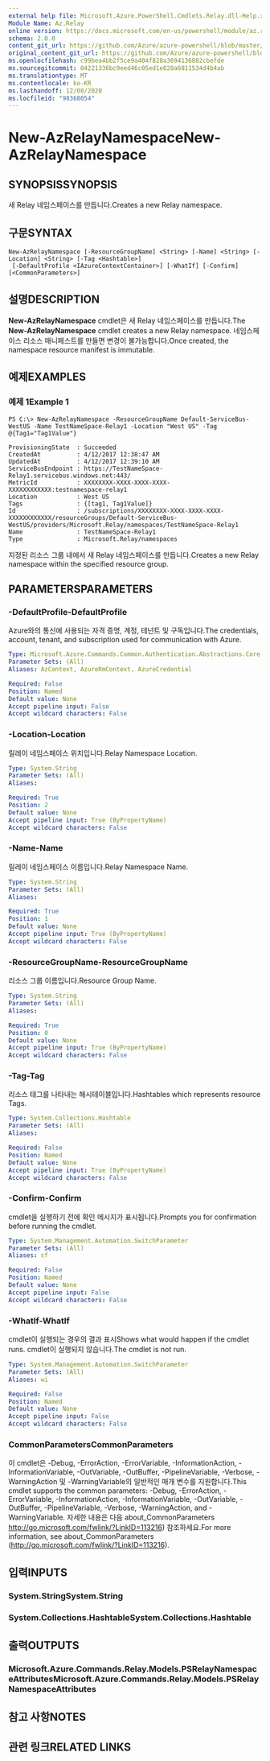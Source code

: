 ```yaml
---
external help file: Microsoft.Azure.PowerShell.Cmdlets.Relay.dll-Help.xml
Module Name: Az.Relay
online version: https://docs.microsoft.com/en-us/powershell/module/az.relay/new-azrelaynamespace
schema: 2.0.0
content_git_url: https://github.com/Azure/azure-powershell/blob/master/src/Relay/Relay/help/New-AzRelayNamespace.md
original_content_git_url: https://github.com/Azure/azure-powershell/blob/master/src/Relay/Relay/help/New-AzRelayNamespace.md
ms.openlocfilehash: c99bea4bb2f5ce9a404f828a3694136882cbefde
ms.sourcegitcommit: 04221336bc9eed46c05ed1e828a6811534d4b4ab
ms.translationtype: MT
ms.contentlocale: ko-KR
ms.lasthandoff: 12/08/2020
ms.locfileid: "98368054"
---
```

# <span data-ttu-id="dca6e-101">New-AzRelayNamespace</span><span class="sxs-lookup"><span data-stu-id="dca6e-101">New-AzRelayNamespace</span></span>

## <span data-ttu-id="dca6e-102">SYNOPSIS</span><span class="sxs-lookup"><span data-stu-id="dca6e-102">SYNOPSIS</span></span>
<span data-ttu-id="dca6e-103">새 Relay 네임스페이스를 만듭니다.</span><span class="sxs-lookup"><span data-stu-id="dca6e-103">Creates a new Relay namespace.</span></span>

## <span data-ttu-id="dca6e-104">구문</span><span class="sxs-lookup"><span data-stu-id="dca6e-104">SYNTAX</span></span>

```
New-AzRelayNamespace [-ResourceGroupName] <String> [-Name] <String> [-Location] <String> [-Tag <Hashtable>]
 [-DefaultProfile <IAzureContextContainer>] [-WhatIf] [-Confirm] [<CommonParameters>]
```

## <span data-ttu-id="dca6e-105">설명</span><span class="sxs-lookup"><span data-stu-id="dca6e-105">DESCRIPTION</span></span>
<span data-ttu-id="dca6e-106">**New-AzRelayNamespace** cmdlet은 새 Relay 네임스페이스를 만듭니다.</span><span class="sxs-lookup"><span data-stu-id="dca6e-106">The **New-AzRelayNamespace** cmdlet creates a new Relay namespace.</span></span> <span data-ttu-id="dca6e-107">네임스페이스 리소스 매니페스트를 만들면 변경이 불가능합니다.</span><span class="sxs-lookup"><span data-stu-id="dca6e-107">Once created, the namespace resource manifest is immutable.</span></span>

## <span data-ttu-id="dca6e-108">예제</span><span class="sxs-lookup"><span data-stu-id="dca6e-108">EXAMPLES</span></span>

### <span data-ttu-id="dca6e-109">예제 1</span><span class="sxs-lookup"><span data-stu-id="dca6e-109">Example 1</span></span>
```
PS C:\> New-AzRelayNamespace -ResourceGroupName Default-ServiceBus-WestUS -Name TestNameSpace-Relay1 -Location "West US" -Tag @{Tag1="Tag1Value"}

ProvisioningState  : Succeeded
CreatedAt          : 4/12/2017 12:38:47 AM
UpdatedAt          : 4/12/2017 12:39:10 AM
ServiceBusEndpoint : https://TestNameSpace-Relay1.servicebus.windows.net:443/
MetricId           : XXXXXXXX-XXXX-XXXX-XXXX-XXXXXXXXXXXX:testnamespace-relay1
Location           : West US
Tags               : {[tag1, Tag1Value]}
Id                 : /subscriptions/XXXXXXXX-XXXX-XXXX-XXXX-XXXXXXXXXXXX/resourceGroups/Default-ServiceBus-WestUS/providers/Microsoft.Relay/namespaces/TestNameSpace-Relay1
Name               : TestNameSpace-Relay1
Type               : Microsoft.Relay/namespaces
```

<span data-ttu-id="dca6e-110">지정된 리소스 그룹 내에서 새 Relay 네임스페이스를 만듭니다.</span><span class="sxs-lookup"><span data-stu-id="dca6e-110">Creates a new Relay namespace within the specified resource group.</span></span>

## <span data-ttu-id="dca6e-111">PARAMETERS</span><span class="sxs-lookup"><span data-stu-id="dca6e-111">PARAMETERS</span></span>

### <span data-ttu-id="dca6e-112">-DefaultProfile</span><span class="sxs-lookup"><span data-stu-id="dca6e-112">-DefaultProfile</span></span>
<span data-ttu-id="dca6e-113">Azure와의 통신에 사용되는 자격 증명, 계정, 테넌트 및 구독입니다.</span><span class="sxs-lookup"><span data-stu-id="dca6e-113">The credentials, account, tenant, and subscription used for communication with Azure.</span></span>

```yaml
Type: Microsoft.Azure.Commands.Common.Authentication.Abstractions.Core.IAzureContextContainer
Parameter Sets: (All)
Aliases: AzContext, AzureRmContext, AzureCredential

Required: False
Position: Named
Default value: None
Accept pipeline input: False
Accept wildcard characters: False
```

### <span data-ttu-id="dca6e-114">-Location</span><span class="sxs-lookup"><span data-stu-id="dca6e-114">-Location</span></span>
<span data-ttu-id="dca6e-115">릴레이 네임스페이스 위치입니다.</span><span class="sxs-lookup"><span data-stu-id="dca6e-115">Relay Namespace Location.</span></span>

```yaml
Type: System.String
Parameter Sets: (All)
Aliases:

Required: True
Position: 2
Default value: None
Accept pipeline input: True (ByPropertyName)
Accept wildcard characters: False
```

### <span data-ttu-id="dca6e-116">-Name</span><span class="sxs-lookup"><span data-stu-id="dca6e-116">-Name</span></span>
<span data-ttu-id="dca6e-117">릴레이 네임스페이스 이름입니다.</span><span class="sxs-lookup"><span data-stu-id="dca6e-117">Relay Namespace Name.</span></span>

```yaml
Type: System.String
Parameter Sets: (All)
Aliases:

Required: True
Position: 1
Default value: None
Accept pipeline input: True (ByPropertyName)
Accept wildcard characters: False
```

### <span data-ttu-id="dca6e-118">-ResourceGroupName</span><span class="sxs-lookup"><span data-stu-id="dca6e-118">-ResourceGroupName</span></span>
<span data-ttu-id="dca6e-119">리소스 그룹 이름입니다.</span><span class="sxs-lookup"><span data-stu-id="dca6e-119">Resource Group Name.</span></span>

```yaml
Type: System.String
Parameter Sets: (All)
Aliases:

Required: True
Position: 0
Default value: None
Accept pipeline input: True (ByPropertyName)
Accept wildcard characters: False
```

### <span data-ttu-id="dca6e-120">-Tag</span><span class="sxs-lookup"><span data-stu-id="dca6e-120">-Tag</span></span>
<span data-ttu-id="dca6e-121">리소스 태그를 나타내는 해시테이블입니다.</span><span class="sxs-lookup"><span data-stu-id="dca6e-121">Hashtables which represents resource Tags.</span></span>

```yaml
Type: System.Collections.Hashtable
Parameter Sets: (All)
Aliases:

Required: False
Position: Named
Default value: None
Accept pipeline input: True (ByPropertyName)
Accept wildcard characters: False
```

### <span data-ttu-id="dca6e-122">-Confirm</span><span class="sxs-lookup"><span data-stu-id="dca6e-122">-Confirm</span></span>
<span data-ttu-id="dca6e-123">cmdlet을 실행하기 전에 확인 메시지가 표시됩니다.</span><span class="sxs-lookup"><span data-stu-id="dca6e-123">Prompts you for confirmation before running the cmdlet.</span></span>

```yaml
Type: System.Management.Automation.SwitchParameter
Parameter Sets: (All)
Aliases: cf

Required: False
Position: Named
Default value: None
Accept pipeline input: False
Accept wildcard characters: False
```

### <span data-ttu-id="dca6e-124">-WhatIf</span><span class="sxs-lookup"><span data-stu-id="dca6e-124">-WhatIf</span></span>
<span data-ttu-id="dca6e-125">cmdlet이 실행되는 경우의 결과 표시</span><span class="sxs-lookup"><span data-stu-id="dca6e-125">Shows what would happen if the cmdlet runs.</span></span>
<span data-ttu-id="dca6e-126">cmdlet이 실행되지 않습니다.</span><span class="sxs-lookup"><span data-stu-id="dca6e-126">The cmdlet is not run.</span></span>

```yaml
Type: System.Management.Automation.SwitchParameter
Parameter Sets: (All)
Aliases: wi

Required: False
Position: Named
Default value: None
Accept pipeline input: False
Accept wildcard characters: False
```

### <span data-ttu-id="dca6e-127">CommonParameters</span><span class="sxs-lookup"><span data-stu-id="dca6e-127">CommonParameters</span></span>
<span data-ttu-id="dca6e-128">이 cmdlet은 -Debug, -ErrorAction, -ErrorVariable, -InformationAction, -InformationVariable, -OutVariable, -OutBuffer, -PipelineVariable, -Verbose, -WarningAction 및 -WarningVariable의 일반적인 매개 변수를 지원합니다.</span><span class="sxs-lookup"><span data-stu-id="dca6e-128">This cmdlet supports the common parameters: -Debug, -ErrorAction, -ErrorVariable, -InformationAction, -InformationVariable, -OutVariable, -OutBuffer, -PipelineVariable, -Verbose, -WarningAction, and -WarningVariable.</span></span> <span data-ttu-id="dca6e-129">자세한 내용은 다음 about_CommonParameters http://go.microsoft.com/fwlink/?LinkID=113216) 참조하세요.</span><span class="sxs-lookup"><span data-stu-id="dca6e-129">For more information, see about_CommonParameters (http://go.microsoft.com/fwlink/?LinkID=113216).</span></span>

## <span data-ttu-id="dca6e-130">입력</span><span class="sxs-lookup"><span data-stu-id="dca6e-130">INPUTS</span></span>

### <span data-ttu-id="dca6e-131">System.String</span><span class="sxs-lookup"><span data-stu-id="dca6e-131">System.String</span></span>

### <span data-ttu-id="dca6e-132">System.Collections.Hashtable</span><span class="sxs-lookup"><span data-stu-id="dca6e-132">System.Collections.Hashtable</span></span>

## <span data-ttu-id="dca6e-133">출력</span><span class="sxs-lookup"><span data-stu-id="dca6e-133">OUTPUTS</span></span>

### <span data-ttu-id="dca6e-134">Microsoft.Azure.Commands.Relay.Models.PSRelayNamespaceAttributes</span><span class="sxs-lookup"><span data-stu-id="dca6e-134">Microsoft.Azure.Commands.Relay.Models.PSRelayNamespaceAttributes</span></span>

## <span data-ttu-id="dca6e-135">참고 사항</span><span class="sxs-lookup"><span data-stu-id="dca6e-135">NOTES</span></span>

## <span data-ttu-id="dca6e-136">관련 링크</span><span class="sxs-lookup"><span data-stu-id="dca6e-136">RELATED LINKS</span></span>
